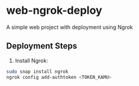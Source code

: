 # web-ngrok-deploy
A simple web project with deployment using Ngrok
## Deployment Steps

1. Install Ngrok:
```bash
sudo snap install ngrok
ngrok config add-authtoken <TOKEN_KAMU>
